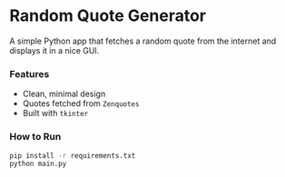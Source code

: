 # Random Quote Generator 

A simple Python app that fetches a random quote from the internet and displays it in a nice GUI.

### Features
- Clean, minimal design
- Quotes fetched from `Zenquotes`
- Built with `tkinter`

### How to Run
```bash
pip install -r requirements.txt
python main.py
